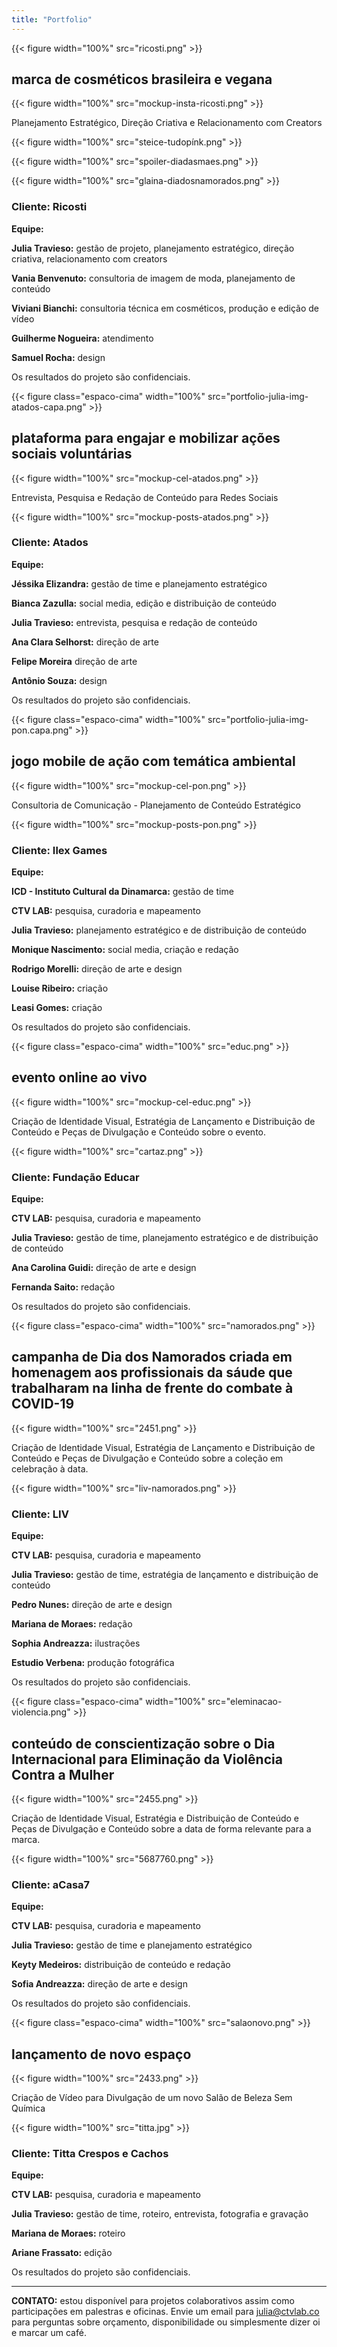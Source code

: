 ```yaml
---
title: "Portfolio"
---
```


{{< figure width="100%" src="ricosti.png" >}}

## marca de cosméticos brasileira e vegana

{{< figure width="100%" src="mockup-insta-ricosti.png" >}}

Planejamento Estratégico, Direção Criativa e Relacionamento com Creators

{{< figure width="100%" src="steice-tudopínk.png" >}}

{{< figure width="100%" src="spoiler-diadasmaes.png" >}}

{{< figure width="100%" src="glaina-diadosnamorados.png" >}}

### Cliente: Ricosti

**Equipe:**

**Julia Travieso:** gestão de projeto, planejamento estratégico, direção criativa, relacionamento com creators

**Vania Benvenuto:** consultoria de imagem de moda, planejamento de conteúdo

**Viviani Bianchi:** consultoria técnica em cosméticos, produção e edição de vídeo

**Guilherme Nogueira:** atendimento

**Samuel Rocha:** design

Os resultados do projeto são confidenciais.


{{< figure class="espaco-cima" width="100%" src="portfolio-julia-img-atados-capa.png" >}}

## plataforma para engajar e mobilizar ações sociais voluntárias

{{< figure width="100%" src="mockup-cel-atados.png" >}}

Entrevista, Pesquisa e Redação de Conteúdo para Redes Sociais

{{< figure width="100%" src="mockup-posts-atados.png" >}}

### Cliente: Atados

**Equipe:**

**Jéssika Elizandra:** gestão de time e planejamento estratégico

**Bianca Zazulla:** social media, edição e distribuição de conteúdo

**Julia Travieso:** entrevista, pesquisa e redação de conteúdo

**Ana Clara Selhorst:** direção de arte

**Felipe Moreira** direção de arte 

**Antônio Souza:** design

Os resultados do projeto são confidenciais.

{{< figure class="espaco-cima" width="100%" src="portfolio-julia-img-pon.capa.png" >}}

## jogo mobile de ação com temática ambiental

{{< figure width="100%" src="mockup-cel-pon.png" >}}

Consultoria de Comunicação - Planejamento de Conteúdo Estratégico

{{< figure width="100%" src="mockup-posts-pon.png" >}}

### Cliente: Ilex Games

**Equipe:**

**ICD - Instituto Cultural da Dinamarca:** gestão de time 

**CTV LAB:** pesquisa, curadoria e mapeamento

**Julia Travieso:** planejamento estratégico e de distribuição de conteúdo

**Monique Nascimento:** social media, criação e redação

**Rodrigo Morelli:** direção de arte e design 

**Louise Ribeiro:** criação

**Leasi Gomes:** criação

Os resultados do projeto são confidenciais.

{{< figure class="espaco-cima" width="100%" src="educ.png" >}}

## evento online ao vivo

{{< figure width="100%" src="mockup-cel-educ.png" >}}

Criação de Identidade Visual, Estratégia de Lançamento e Distribuição de Conteúdo e Peças de Divulgação e Conteúdo sobre o evento.

{{< figure width="100%" src="cartaz.png" >}}

### Cliente: Fundação Educar

**Equipe:**

**CTV LAB:** pesquisa, curadoria e mapeamento

**Julia Travieso:** gestão de time, planejamento estratégico e de distribuição de conteúdo

**Ana Carolina Guidi:** direção de arte e design 

**Fernanda Saito:** redação

Os resultados do projeto são confidenciais.

{{< figure class="espaco-cima" width="100%" src="namorados.png" >}}

## campanha de Dia dos Namorados criada em homenagem aos profissionais da sáude que trabalharam na linha de frente do combate à COVID-19

{{< figure width="100%" src="2451.png" >}}

Criação de Identidade Visual, Estratégia de Lançamento e Distribuição de Conteúdo e Peças de Divulgação e Conteúdo sobre a coleção em celebração à data.

{{< figure width="100%" src="liv-namorados.png" >}}

### Cliente: LIV

**Equipe:**

**CTV LAB:** pesquisa, curadoria e mapeamento

**Julia Travieso:** gestão de time, estratégia de lançamento e distribuição de conteúdo

**Pedro Nunes:** direção de arte e design

**Mariana de Moraes:** redação

**Sophia Andreazza:** ilustrações

**Estudio Verbena:** produção fotográfica

Os resultados do projeto são confidenciais.

{{< figure class="espaco-cima" width="100%" src="eleminacao-violencia.png" >}}

## conteúdo de conscientização sobre o Dia Internacional para Eliminação da Violência Contra a Mulher

{{< figure width="100%" src="2455.png" >}}

Criação de Identidade Visual, Estratégia e Distribuição de Conteúdo e Peças de Divulgação e Conteúdo sobre a data de forma relevante para a marca.

{{< figure width="100%" src="5687760.png" >}}

### Cliente: aCasa7

**Equipe:** 

**CTV LAB:** pesquisa, curadoria e mapeamento

**Julia Travieso:** gestão de time e planejamento estratégico

**Keyty Medeiros:** distribuição de conteúdo e redação

**Sofia Andreazza:** direção de arte e design

Os resultados do projeto são confidenciais.


{{< figure class="espaco-cima" width="100%" src="salaonovo.png" >}}

## lançamento de novo espaço

{{< figure width="100%" src="2433.png" >}}

Criação de Vídeo para Divulgação de um novo Salão de Beleza Sem Química

{{< figure width="100%" src="titta.jpg" >}}

### Cliente: Titta Crespos e Cachos

**Equipe:**

**CTV LAB:** pesquisa, curadoria e mapeamento

**Julia Travieso:** gestão de time, roteiro, entrevista, fotografia e gravação

**Mariana de Moraes:** roteiro

**Ariane Frassato:** edição

Os resultados do projeto são confidenciais.

_________________________________________________________________

**CONTATO:** estou disponível para projetos colaborativos assim como participações em palestras e oficinas. Envie um email para julia@ctvlab.co para perguntas sobre orçamento, disponibilidade ou simplesmente dizer oi e marcar um café.

